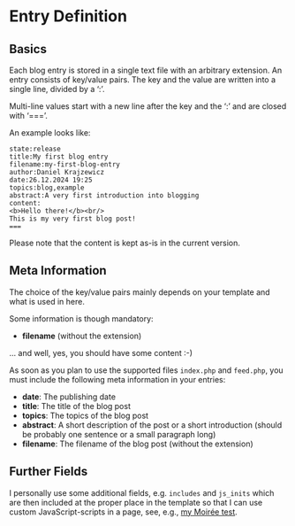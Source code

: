 # Entry Definition

## Basics

Each blog entry is stored in a single text file with an arbitrary extension. An entry consists of key/value pairs. The key and the value are written into a single line, divided by a &#8216;:&#8217;.

Multi-line values start with a new line after the key and the &#8216;:&#8217; and are closed with &#8216;===&#8217;.

An example looks like:

```
state:release
title:My first blog entry
filename:my-first-blog-entry
author:Daniel Krajzewicz
date:26.12.2024 19:25
topics:blog,example
abstract:A very first introduction into blogging
content:
<b>Hello there!</b><br/>
This is my very first blog post!
===
```

Please note that the content is kept as-is in the current version.


## Meta Information

The choice of the key/value pairs mainly depends on your template and what is used in here.

Some information is though mandatory:

* **filename** (without the extension)

... and well, yes, you should have some content :-)

As soon as you plan to use the supported files ```index.php``` and ```feed.php```, you must include the following meta information in your entries:

* **date**: The publishing date
* **title**: The title of the blog post
* **topics**: The topics of the blog post
* **abstract**: A short description of the post or a short introduction (should be probably one sentence or a small paragraph long)
* **filename**: The filename of the blog post (without the extension)


## Further Fields

I personally use some additional fields, e.g. ```includes``` and ```js_inits``` which are then included at the proper place in the template so that I can use custom JavaScript-scripts in a page, see, e.g., [my Moirée test](https://www.krajzewicz.de/blog/moiree-test1.php). 




